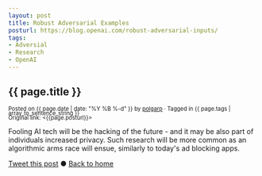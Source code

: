 ```yaml
---
layout: post
title: Robust Adversarial Examples
posturl: https://blog.openai.com/robust-adversarial-inputs/
tags: 
- Adversial
- Research
- OpenAI
---
```


## {{ page.title }}
<span style="font-size: 0.8em; line-height: 0.8em">Posted on {{ page.date | date: "%Y %B %-d" }} by <a href="https://twitter.com/polgarp">polgarp</a> &middot; Tagged in {{ page.tags | array_to_sentence_string }}</span>  
<span style="font-size: 0.8em; line-height: 0.8em">Original link: <{{page.posturl}}></span>   

Fooling AI tech will be the hacking of the future - and it may be also part of individuals increased privacy. Such research will be more common as an algorithmic arms race will ensue, similarly to today's ad blocking apps.


<!--more-->
<a href="http://twitter.com/share?text={{page.title}}&url={{page.posturl}}&via=polgarp" target="_blank">Tweet this post</a> &#x25cf; <a href="{{ site.baseurl }}">Back to home</a>
